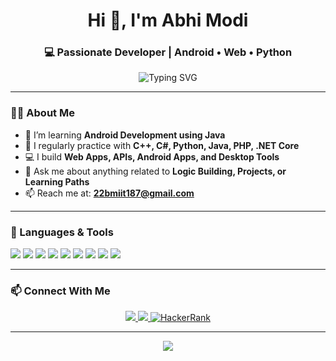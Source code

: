 <h1 align="center">Hi 👋, I'm Abhi Modi</h1>
<h3 align="center">💻 Passionate Developer | Android • Web • Python</h3>

<p align="center">
  <img src="https://readme-typing-svg.demolab.com/?lines=Programmer%20by%20Passion;Full-Stack%20Learner;Love%20Coding%20and%20Learning;Open%20to%20Opportunities&center=true&width=440&height=45&pause=1000" alt="Typing SVG" />
</p>

---

### 👨‍🎓 About Me

- 🌱 I’m learning **Android Development using Java**
- 🧠 I regularly practice with **C++, C#, Python, Java, PHP, .NET Core**
- 💻 I build **Web Apps, APIs, Android Apps, and Desktop Tools**
- 💬 Ask me about anything related to **Logic Building, Projects, or Learning Paths**
- 📫 Reach me at: **22bmiit187@gmail.com**

---

### 🚀 Languages & Tools

<p align="left">
  <img src="https://img.shields.io/badge/C%2B%2B-00599C?style=for-the-badge&logo=c%2B%2B&logoColor=white" />
  <img src="https://img.shields.io/badge/C%23-239120?style=for-the-badge&logo=c-sharp&logoColor=white" />
  <img src="https://img.shields.io/badge/Java-ED8B00?style=for-the-badge&logo=java&logoColor=white" />
  <img src="https://img.shields.io/badge/Python-3776AB?style=for-the-badge&logo=python&logoColor=white" />
  <img src="https://img.shields.io/badge/PHP-777BB4?style=for-the-badge&logo=php&logoColor=white" />
  <img src="https://img.shields.io/badge/.NET%20Core-512BD4?style=for-the-badge&logo=.net&logoColor=white" />
  <img src="https://img.shields.io/badge/HTML5-E34F26?style=for-the-badge&logo=html5&logoColor=white" />
  <img src="https://img.shields.io/badge/CSS3-1572B6?style=for-the-badge&logo=css3&logoColor=white" />
  <img src="https://img.shields.io/badge/JavaScript-F7DF1E?style=for-the-badge&logo=javascript&logoColor=black" />
</p>


---

### 📫 Connect With Me

<p align="center">
  <a href="https://www.linkedin.com/in/abhi-modi-3741362a8/" target="_blank">
    <img src="https://img.shields.io/badge/LinkedIn-blue?style=for-the-badge&logo=linkedin&logoColor=white" />
  </a>
  <a href="mailto:amodi2929@gmail.com" target="_blank">
    <img src="https://img.shields.io/badge/Gmail-red?style=for-the-badge&logo=gmail&logoColor=white" />
  </a>
  <a href="https://www.hackerrank.com/profile/22bmiit187" target="_blank">
  <img src="https://img.shields.io/badge/HackerRank-Profile-2EC866?style=for-the-badge&logo=HackerRank&logoColor=white" alt="HackerRank" />
</a>
</p>

---

<p align="center">
  <img src="https://komarev.com/ghpvc/?username=Abhi6505&label=Profile%20Views&color=0e75b6&style=flat" />
</p>
